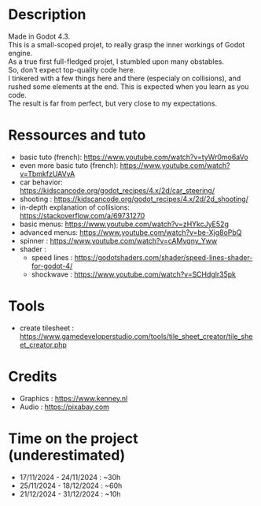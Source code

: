 # Description
Made in Godot 4.3.  
This is a small-scoped projet, to really grasp the inner workings of Godot engine.  
As a true first full-fledged projet, I stumbled upon many obstables.  
So, don't expect top-quality code here.  
I tinkered with a few things here and there (especialy on collisions), and rushed some
elements at the end. This is expected when you learn as you code.  
The result is far from perfect, but very close to my expectations.  

# Ressources and tuto
- basic tuto (french): https://www.youtube.com/watch?v=tyWr0mo6aVo
- even more basic tuto (french): https://www.youtube.com/watch?v=TbmkfzUAVyA
- car behavior: https://kidscancode.org/godot_recipes/4.x/2d/car_steering/
- shooting : https://kidscancode.org/godot_recipes/4.x/2d/2d_shooting/
- in-depth explanation of collisions: https://stackoverflow.com/a/69731270
- basic menus: https://www.youtube.com/watch?v=zHYkcJyE52g
- advanced menus: https://www.youtube.com/watch?v=be-Xjg8oPbQ
- spinner : https://www.youtube.com/watch?v=cAMvqny_Yww
- shader : 
  - speed lines : https://godotshaders.com/shader/speed-lines-shader-for-godot-4/
  - shockwave : https://www.youtube.com/watch?v=SCHdglr35pk

# Tools
- create tilesheet : https://www.gamedeveloperstudio.com/tools/tile_sheet_creator/tile_sheet_creator.php

# Credits
- Graphics : https://www.kenney.nl
- Audio : https://pixabay.com

# Time on the project (underestimated)
- 17/11/2024 - 24/11/2024 : ~30h
- 25/11/2024 - 18/12/2024 : ~60h
- 21/12/2024 - 31/12/2024 : ~10h
